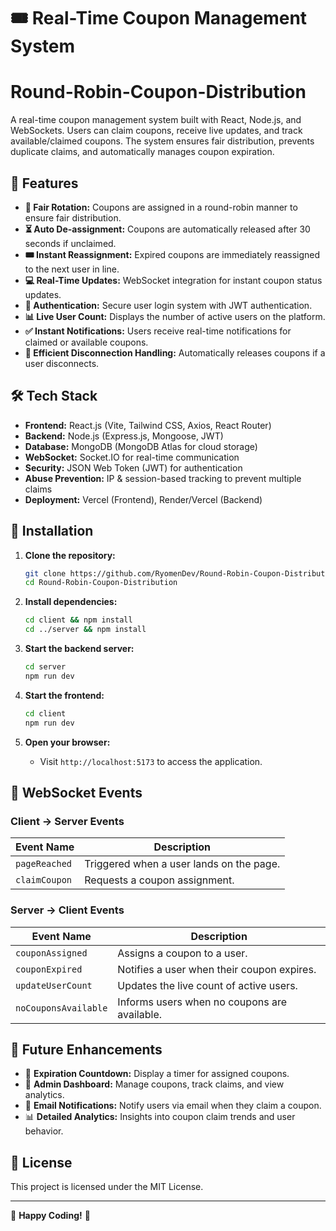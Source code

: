 # 🎟️ Real-Time Coupon Management System

# Round-Robin-Coupon-Distribution

A real-time coupon management system built with React, Node.js, and WebSockets. Users can claim coupons, receive live updates, and track available/claimed coupons. The system ensures fair distribution, prevents duplicate claims, and automatically manages coupon expiration.

## 🚀 Features

- **🔄 Fair Rotation:** Coupons are assigned in a round-robin manner to ensure fair distribution.
- **⏳ Auto De-assignment:** Coupons are automatically released after 30 seconds if unclaimed.
- **🎟️ Instant Reassignment:** Expired coupons are immediately reassigned to the next user in line.
- **💻 Real-Time Updates:** WebSocket integration for instant coupon status updates.
- **🔐 Authentication:** Secure user login system with JWT authentication.
- **📊 Live User Count:** Displays the number of active users on the platform.
- **✅ Instant Notifications:** Users receive real-time notifications for claimed or available coupons.
- **📡 Efficient Disconnection Handling:** Automatically releases coupons if a user disconnects.

## 🛠️ Tech Stack

- **Frontend:** React.js (Vite, Tailwind CSS, Axios, React Router)
- **Backend:** Node.js (Express.js, Mongoose, JWT)
- **Database:** MongoDB (MongoDB Atlas for cloud storage)
- **WebSocket:** Socket.IO for real-time communication
- **Security:** JSON Web Token (JWT) for authentication
- **Abuse Prevention:** IP & session-based tracking to prevent multiple claims
- **Deployment:** Vercel (Frontend), Render/Vercel (Backend)

## 📌 Installation

1. **Clone the repository:**

   ```bash
   git clone https://github.com/RyomenDev/Round-Robin-Coupon-Distribution
   cd Round-Robin-Coupon-Distribution
   ```

2. **Install dependencies:**

   ```bash
   cd client && npm install
   cd ../server && npm install
   ```

3. **Start the backend server:**

   ```bash
   cd server
   npm run dev
   ```

4. **Start the frontend:**

   ```bash
   cd client
   npm run dev
   ```

5. **Open your browser:**
   - Visit `http://localhost:5173` to access the application.

## 📡 WebSocket Events

### **Client → Server Events**

| Event Name    | Description                              |
| ------------- | ---------------------------------------- |
| `pageReached` | Triggered when a user lands on the page. |
| `claimCoupon` | Requests a coupon assignment.            |

### **Server → Client Events**

| Event Name           | Description                                  |
| -------------------- | -------------------------------------------- |
| `couponAssigned`     | Assigns a coupon to a user.                  |
| `couponExpired`      | Notifies a user when their coupon expires.   |
| `updateUserCount`    | Updates the live count of active users.      |
| `noCouponsAvailable` | Informs users when no coupons are available. |

## 🏢 Future Enhancements

- 🎯 **Expiration Countdown:** Display a timer for assigned coupons.
- 📢 **Admin Dashboard:** Manage coupons, track claims, and view analytics.
- 💌 **Email Notifications:** Notify users via email when they claim a coupon.
- 📊 **Detailed Analytics:** Insights into coupon claim trends and user behavior.

## 📝 License

This project is licensed under the MIT License.

---

🚀 **Happy Coding!** 🎉
